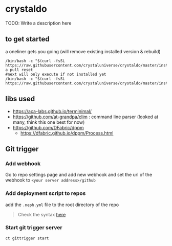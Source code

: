 # crystaldo

TODO: Write a description here



## to get started

a oneliner gets you going (will remove existing installed version & rebuild)

```
/bin/bash -c "$(curl -fsSL https://raw.githubusercontent.com/crystaluniverse/crystaldo/master/install.sh)" a pull reset
#next will only execute if not installed yet
/bin/bash -c "$(curl -fsSL https://raw.githubusercontent.com/crystaluniverse/crystaldo/master/install.sh)"
```

## libs used

- https://aca-labs.github.io/terminimal/
- https://github.com/at-grandpa/clim  : command line parser (looked at many, think this one best for now)
- https://github.com/DFabric/dppm
    - https://dfabric.github.io/dppm/Process.html


## Git trigger

### Add webhook

Go to repo settings page and add new webhook and set the url of the webhook to `<your server address>/github`

### Add deployment script to repos
add the `.neph.yml` file to the root directory of the repo
> Check the syntax [here](https://github.com/tbrand/neph#usage)

### Start git trigger server

```bash
ct gittrigger start
```
